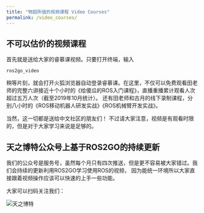 ```yaml
---
title: "物超所值的视频课程 Video Courses"
permalink: /video_courses/
---
```


## 不可以估价的视频课程
首先就是送给大家的睿慕课视频。只要打开终端，输入

```
ros2go_video
```
稍等片刻，就会打开火狐浏览器自动登录睿慕课。在这里，不仅可以免费观看田老师的完整六讲接近十个小时的《给傻瓜的ROS入门课程》，直播重播累计观看人次超过五万人次（截至2019年10月统计）。
还有田老师和古月的线下录制课程，分别八小时的《ROS移动机器人研发实战》《ROS机械臂开发实战》。

当然，这一切都是送给中文社区的朋友们！ 不过请大家注意，视频是有观看时限的，但是对于大家学习来说是足够的。

## 天之博特公众号上基于ROS2GO的持续更新

我们的公众号是服务号，虽然每个月只有四次推送，但是更不容易被大家错过。我们会持续的更新利用ROS2GO学习使用ROS的视频，
因为能统一环境所以大家直接跟着视频操作应该可以快速的上手一些功能。

大家可以扫码关注我们：  

![天之博特](https://github.com/tianbot/ros2go/raw/master/assets/images/qrcode_for_gh_6482a7e961e7_344.jpg)
